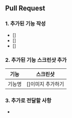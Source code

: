 ## Pull Request

### 1. 추가된 기능 작성
- []
- []
- []

### 2. 추가된 기능 스크린샷 추가
|기능  |스크린샷
|:-:  |:-:
|기능명  |[]이미지 추가하기

### 3. 추가로 전달할 사항
- 
